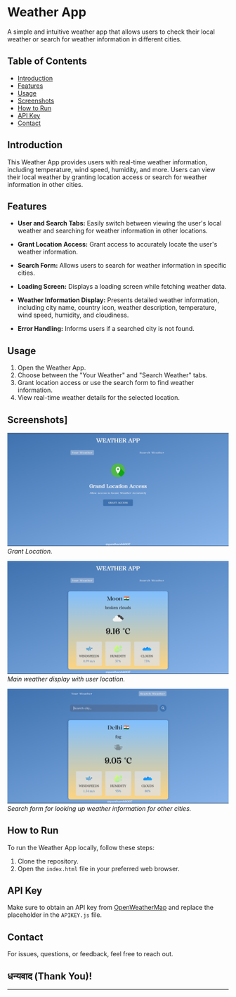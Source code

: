 # Weather App

A simple and intuitive weather app that allows users to check their local weather or search for weather information in different cities.

## Table of Contents

- [Introduction](#introduction)
- [Features](#features)
- [Usage](#usage)
- [Screenshots](#screenshots)
- [How to Run](#how-to-run)
- [API Key](#api-key)
- [Contact](#contact)

## Introduction

This Weather App provides users with real-time weather information, including temperature, wind speed, humidity, and more. Users can view their local weather by granting location access or search for weather information in other cities.

## Features

- **User and Search Tabs:** Easily switch between viewing the user's local weather and searching for weather information in other locations.

- **Grant Location Access:** Grant access to accurately locate the user's weather information.

- **Search Form:** Allows users to search for weather information in specific cities.

- **Loading Screen:** Displays a loading screen while fetching weather data.

- **Weather Information Display:** Presents detailed weather information, including city name, country icon, weather description, temperature, wind speed, humidity, and cloudiness.

- **Error Handling:** Informs users if a searched city is not found.

## Usage

1. Open the Weather App.
2. Choose between the "Your Weather" and "Search Weather" tabs.
3. Grant location access or use the search form to find weather information.
4. View real-time weather details for the selected location.

## Screenshots]

![Screenshot 1](./img/grant-access.png)
*Grant Location.*

![Screenshot 2](./img/your-weather.png)
*Main weather display with user location.*

![Screenshot 2](./img/searched-weather.png)
*Search form for looking up weather information for other cities.*

## How to Run

To run the Weather App locally, follow these steps:

1. Clone the repository.
2. Open the `index.html` file in your preferred web browser.

## API Key

Make sure to obtain an API key from [OpenWeatherMap](https://openweathermap.org/api) and replace the placeholder in the `APIKEY.js` file.

## Contact

For issues, questions, or feedback, feel free to reach out.

## धन्यवाद (Thank You)!

---